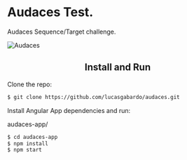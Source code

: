 # Audaces Test.
Audaces Sequence/Target challenge.

![Audaces](audaces-readme-print)
<h2 align="center">Install and Run</h2>

Clone the repo:
```bash
$ git clone https://github.com/lucasgabardo/audaces.git
```

Install Angular App dependencies and run:

audaces-app/

```bash
$ cd audaces-app
$ npm install
$ npm start
```


